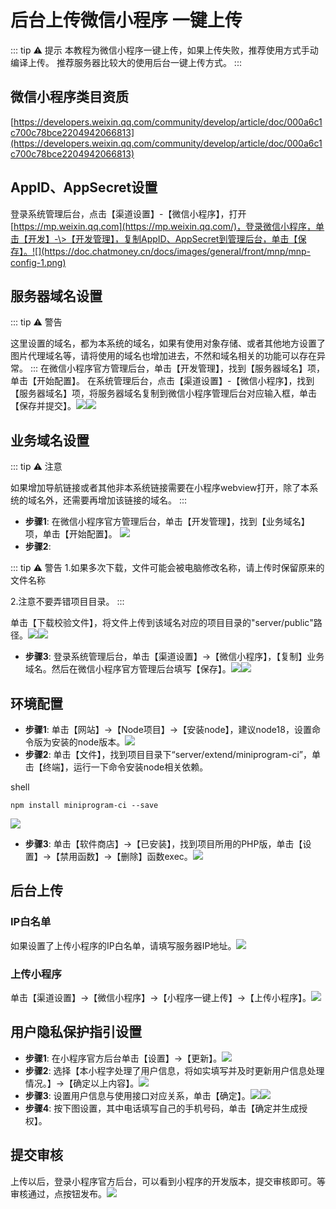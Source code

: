 # 后台上传微信小程序 一键上传

::: tip ⚠ 提示
本教程为微信小程序一键上传，如果上传失败，推荐使用方式手动编译上传。
推荐服务器比较大的使用后台一键上传方式。
::: 
## 微信小程序类目资质

[https://developers.weixin.qq.com/community/develop/article/doc/000a6c1c700c78bce2204942066813](https://developers.weixin.qq.com/community/develop/article/doc/000a6c1c700c78bce2204942066813)

## AppID、AppSecret设置

登录系统管理后台，点击【渠道设置】-【微信小程序】，打开[https://mp.weixin.qq.com](https://mp.weixin.qq.com/)，登录微信小程序，单击【开发】-\>【开发管理】，复制AppID、AppSecret到管理后台，单击【保存】。![](https://doc.chatmoney.cn/docs/images/general/front/mnp/mnp-config-1.png)

## 服务器域名设置

::: tip  ⚠️ 警告

这里设置的域名，都为本系统的域名，如果有使用对象存储、或者其他地方设置了图片代理域名等，请将使用的域名也增加进去，不然和域名相关的功能可以存在异常。
::: 
在微信小程序官方管理后台，单击【开发管理】，找到【服务器域名】项，单击【开始配置】。
在系统管理后台，点击【渠道设置】-【微信小程序】，找到【服务器域名】项，将服务器域名复制到微信小程序管理后台对应输入框，单击【保存并提交】。![](https://doc.chatmoney.cn/docs/images/general/front/mnp/mnp-config-2.png)![](https://doc.chatmoney.cn/docs/images/general/front/mnp/mnp-config-3.png)

## 业务域名设置

::: tip ⚠ 注意

如果增加导航链接或者其他非本系统链接需要在小程序webview打开，除了本系统的域名外，还需要再增加该链接的域名。
:::

* **步骤1**: 在微信小程序官方管理后台，单击【开发管理】，找到【业务域名】项，单击【开始配置】。
  ![](https://doc.chatmoney.cn/docs/images/general/front/mnp/mnp-config-4.png)
* **步骤2**:

::: tip ⚠  警告
1.如果多次下载，文件可能会被电脑修改名称，请上传时保留原来的文件名称

2.注意不要弄错项目目录。
:::

单击【下载校验文件】，将文件上传到该域名对应的项目目录的"server/public"路径。![](https://doc.chatmoney.cn/docs/images/general/front/mnp/mnp-config-5.png)![](https://doc.chatmoney.cn/docs/images/general/front/mnp/mnp-config-6.png)

* **步骤3**: 登录系统管理后台，单击【渠道设置】-\>【微信小程序】，【复制】业务域名。然后在微信小程序官方管理后台填写【保存】。![](https://doc.chatmoney.cn/docs/images/general/front/mnp/mnp-config-7.png)![](https://doc.chatmoney.cn/docs/images/general/front/mnp/mnp-config-8.png)

## 环境配置

* **步骤1**:
  单击【网站】-\>【Node项目】-\>【安装node】，建议node18，设置命令版为安装的node版本。![](https://doc.chatmoney.cn/docs/images/general/front/fastmnp/mnp-env-1.png)
* **步骤2**:
  单击【文件】，找到项目目录下“server/extend/miniprogram-ci”，单击【终端】，运行一下命令安装node相关依赖。

shell

```
npm install miniprogram-ci --save
```

![](https://doc.chatmoney.cn/docs/images/general/front/fastmnp/mnp-env-2.png)

* **步骤3**:
  单击【软件商店】-\>【已安装】，找到项目所用的PHP版，单击【设置】-\>【禁用函数】-\>【删除】函数exec。![](https://doc.chatmoney.cn/docs/images/general/front/fastmnp/mnp-env-3.png)

## 后台上传

### IP白名单

如果设置了上传小程序的IP白名单，请填写服务器IP地址。![](https://doc.chatmoney.cn/docs/images/general/front/fastmnp/set-ip.png)

### 上传小程序

单击【渠道设置】-\>【微信小程序】-\>【小程序一键上传】-\>【上传小程序】。![](https://doc.chatmoney.cn/docs/images/general/front/fastmnp/update.png)

## 用户隐私保护指引设置

* **步骤1**:
  在小程序官方后台单击【设置】-\>【更新】。![](https://doc.chatmoney.cn/docs/images/general/front/mnp/agreement-1.png)
* **步骤2**:
  选择【本小程字处理了用户信息，将如实填写并及时更新用户信息处理情况。】-\>【确定以上内容】。![](https://doc.chatmoney.cn/docs/images/general/front/mnp/agreement-2.png)
* **步骤3**:
  设置用户信息与使用接口对应关系，单击【确定】。![](https://doc.chatmoney.cn/docs/images/general/front/mnp/agreement-3.png)![](https://doc.chatmoney.cn/docs/images/general/front/mnp/agreement-4.png)
* **步骤4**:
  按下图设置，其中电话填写自己的手机号码，单击【确定并生成授权】。

## 提交审核

上传以后，登录小程序官方后台，可以看到小程序的开发版本，提交审核即可。等审核通过，点按钮发布。![](https://doc.chatmoney.cn/docs/images/general/front/mnp/audit.png)
